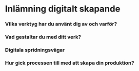 # Inlämning digitalt skapande 

### Vilka verktyg har du använt dig av och varför?

### Vad gestaltar du med ditt verk?

### Digitala spridningsvägar

### Hur gick processen till med att skapa din produktion?

